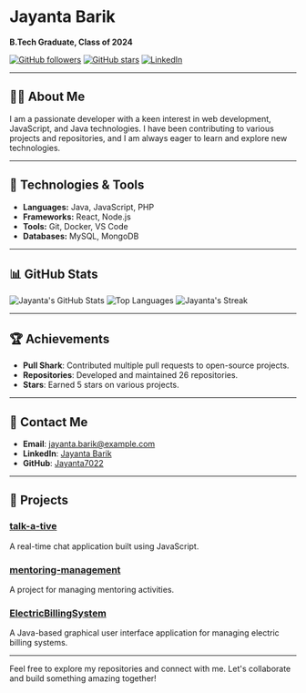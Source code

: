 # Jayanta Barik

**B.Tech Graduate, Class of 2024**

[![GitHub followers](https://img.shields.io/github/followers/Jayanta7022?label=Follow&style=social)](https://github.com/Jayanta7022)
[![GitHub stars](https://img.shields.io/github/stars/Jayanta7022?label=Stars&style=social)](https://github.com/Jayanta7022)
[![LinkedIn](https://img.shields.io/badge/LinkedIn-Profile-blue)](https://www.linkedin.com/in/jayanta-barik)

---

## 👨‍💻 About Me

I am a passionate developer with a keen interest in web development, JavaScript, and Java technologies. I have been contributing to various projects and repositories, and I am always eager to learn and explore new technologies.

---

## 🔧 Technologies & Tools

- **Languages:** Java, JavaScript, PHP
- **Frameworks:** React, Node.js
- **Tools:** Git, Docker, VS Code
- **Databases:** MySQL, MongoDB

---

## 📊 GitHub Stats

![Jayanta's GitHub Stats](https://github-readme-stats.vercel.app/api?username=Jayanta7022&show_icons=true&theme=radical)
![Top Languages](https://github-readme-stats.vercel.app/api/top-langs/?username=Jayanta7022&layout=compact&theme=radical)
![Jayanta's Streak](https://github-readme-streak-stats.herokuapp.com/?user=Jayanta7022&theme=radical)

---

## 🏆 Achievements

- **Pull Shark**: Contributed multiple pull requests to open-source projects.
- **Repositories**: Developed and maintained 26 repositories.
- **Stars**: Earned 5 stars on various projects.

---

## 💬 Contact Me

- **Email**: jayanta.barik@example.com
- **LinkedIn**: [Jayanta Barik](https://www.linkedin.com/in/jayanta-barik)
- **GitHub**: [Jayanta7022](https://github.com/Jayanta7022)

---

## 📝 Projects

### [talk-a-tive](https://github.com/Jayanta7022/talk-a-tive)
A real-time chat application built using JavaScript.

### [mentoring-management](https://github.com/orgs/HITmentoring/repositories)
A project for managing mentoring activities.

### [ElectricBillingSystem](https://github.com/Jayanta7022/ElectricBillingSystem)
A Java-based graphical user interface application for managing electric billing systems.

---

Feel free to explore my repositories and connect with me. Let's collaborate and build something amazing together!
